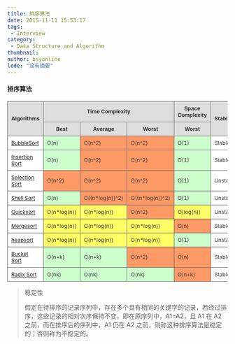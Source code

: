 ```yaml
---
title: 排序算法
date: 2015-11-11 15:53:17
tags:
 - Interview
category: 
 - Data Structure and Algorithm
thumbnail: 
author: bsyonline
lede: "没有摘要"
---
```




#### 排序算法


<table style="font-size:12px;color:#333333;border-width: 1px;border-color: #666666;border-collapse: collapse;"><tr><th style="border-width: 1px;padding: 8px;border-style: solid;border-color: #666666;background-color: #dedede;" rowspan="2">Algorithms</th><th style="border-width: 1px;padding: 8px;border-style: solid;border-color: #666666;background-color: #dedede;" colspan="3">Time Complexity</th><th style="border-width: 1px;padding: 8px;border-style: solid;border-color: #666666;background-color: #dedede;">Space Complexity</th><th style="border-width: 1px;padding: 8px;border-style: solid;border-color: #666666;background-color: #dedede;" rowspan="2">Stable/Unstable</th></tr><th style="border-width: 1px;padding: 8px;border-style: solid;border-color: #666666;background-color: #dedede;">Best</th><th style="border-width: 1px;padding: 8px;border-style: solid;border-color: #666666;background-color: #dedede;">Average</th><th style="border-width: 1px;padding: 8px;border-style: solid;border-color: #666666;background-color: #dedede;">Worst</th><th style="border-width: 1px;padding: 8px;border-style: solid;border-color: #666666;background-color: #dedede;">Worst</th></tr><tr><td style="border-width: 1px;padding: 8px;border-style: solid;border-color: #666666;background-color: #ffffff;"><a href='../../../../2014/04/26/bubble-sort/'>BubbleSort</a></td><td style="border-width: 1px;padding: 8px;border-style: solid;border-color: #666666;background-color: #ccffcc;">O(n)</td><td style="border-width: 1px;padding: 8px;border-style: solid;border-color: #666666;background-color: #ff9966;">O(n^2)</td><td style="border-width: 1px;padding: 8px;border-style: solid;border-color: #666666;background-color: #ff9966;">O(n^2)</td><td style="border-width: 1px;padding: 8px;border-style: solid;border-color: #666666;background-color: #ccffcc;">O(1)</td><td style="border-width: 1px;padding: 8px;border-style: solid;border-color: #666666;background-color: #ffffff;">Stable</td></tr><tr><td style="border-width: 1px;padding: 8px;border-style: solid;border-color: #666666;background-color: #ffffff;"><a href='../../../../2020/02/08/insertion-sort/'>Insertion Sort</a></td><td style="border-width: 1px;padding: 8px;border-style: solid;border-color: #666666;background-color: #ccffcc;">O(n)</td><td style="border-width: 1px;padding: 8px;border-style: solid;border-color: #666666;background-color: #ff9966;">O(n^2)</td><td style="border-width: 1px;padding: 8px;border-style: solid;border-color: #666666;background-color: #ff9966;">O(n^2)</td><td style="border-width: 1px;padding: 8px;border-style: solid;border-color: #666666;background-color: #ccffcc;">O(1)</td><td style="border-width: 1px;padding: 8px;border-style: solid;border-color: #666666;background-color: #ffffff;">Stable</td></tr><tr><td style="border-width: 1px;padding: 8px;border-style: solid;border-color: #666666;background-color: #ffffff;"><a href='../../../../2020/02/08/selection-sort/'>Selection Sort</a></td><td style="border-width: 1px;padding: 8px;border-style: solid;border-color: #666666;background-color: #ff9966;">O(n^2)</td><td style="border-width: 1px;padding: 8px;border-style: solid;border-color: #666666;background-color: #ff9966;">O(n^2)</td><td style="border-width: 1px;padding: 8px;border-style: solid;border-color: #666666;background-color: #ff9966;">O(n^2)</td><td style="border-width: 1px;padding: 8px;border-style: solid;border-color: #666666;background-color: #ccffcc;">O(1)</td><td style="border-width: 1px;padding: 8px;border-style: solid;border-color: #666666;background-color: #ffffff;">Unstable</td></tr><tr><td style="border-width: 1px;padding: 8px;border-style: solid;border-color: #666666;background-color: #ffffff;"><a href='../../../../2020/02/08/shell-sort/'>Shell Sort</a></td><td style="border-width: 1px;padding: 8px;border-style: solid;border-color: #666666;background-color: #ccffcc;">O(n)</td><td style="border-width: 1px;padding: 8px;border-style: solid;border-color: #666666;background-color: #ff9966;">O((n*log(n))^2)</td><td style="border-width: 1px;padding: 8px;border-style: solid;border-color: #666666;background-color: #ff9966;">O((n*log(n))^2)</td><td style="border-width: 1px;padding: 8px;border-style: solid;border-color: #666666;background-color: #ccffcc;">O(1)</td><td style="border-width: 1px;padding: 8px;border-style: solid;border-color: #666666;background-color: #ffffff;">Unstable</td></tr><tr><td style="border-width: 1px;padding: 8px;border-style: solid;border-color: #666666;background-color: #ffffff;"><a href='../../../../2014/04/22/quicksort/'>Quicksort</a></td><td style="border-width: 1px;padding: 8px;border-style: solid;border-color: #666666;background-color: #ffff66;">O(n*log(n))</td><td style="border-width: 1px;padding: 8px;border-style: solid;border-color: #666666;background-color: #ffff66;">O(n*log(n))</td><td style="border-width: 1px;padding: 8px;border-style: solid;border-color: #666666;background-color: #ff9966;">O(n^2)</td><td style="border-width: 1px;padding: 8px;border-style: solid;border-color: #666666;background-color: #ffff66;">O(log(n))</td><td style="border-width: 1px;padding: 8px;border-style: solid;border-color: #666666;background-color: #ffffff;">Unstable</td></tr><tr><td style="border-width: 1px;padding: 8px;border-style: solid;border-color: #666666;background-color: #ffffff;"><a href='../../../../2020/02/08/mergesort/'>Mergesort</a></td><td style="border-width: 1px;padding: 8px;border-style: solid;border-color: #666666;background-color: #ffff66;">O(n*log(n))</td><td style="border-width: 1px;padding: 8px;border-style: solid;border-color: #666666;background-color: #ffff66;">O(n*log(n))</td><td style="border-width: 1px;padding: 8px;border-style: solid;border-color: #666666;background-color: #ffff66;">O(n*log(n))</td><td style="border-width: 1px;padding: 8px;border-style: solid;border-color: #666666;background-color: #ff9966;">O(n)</td><td style="border-width: 1px;padding: 8px;border-style: solid;border-color: #666666;background-color: #ffffff;">Stable</td></tr><tr><td style="border-width: 1px;padding: 8px;border-style: solid;border-color: #666666;background-color: #ffffff;"><a href='../../../../2020/02/08/heapsort/'>heapsort</a></td><td style="border-width: 1px;padding: 8px;border-style: solid;border-color: #666666;background-color: #ffff66;">O(n*log(n))</td><td style="border-width: 1px;padding: 8px;border-style: solid;border-color: #666666;background-color: #ffff66;">O(n*log(n))</td><td style="border-width: 1px;padding: 8px;border-style: solid;border-color: #666666;background-color: #ffff66;">O(n*log(n))</td><td style="border-width: 1px;padding: 8px;border-style: solid;border-color: #666666;background-color: #ccffcc;">O(1)</td><td style="border-width: 1px;padding: 8px;border-style: solid;border-color: #666666;background-color: #ffffff;">Unstable</td></tr><tr><td style="border-width: 1px;padding: 8px;border-style: solid;border-color: #666666;background-color: #ffffff;"><a href='../../../../2020/02/08/bucket-sort/'>Bucket Sort</a></td><td style="border-width: 1px;padding: 8px;border-style: solid;border-color: #666666;background-color: #ccffcc;">O(n+k)</td><td style="border-width: 1px;padding: 8px;border-style: solid;border-color: #666666;background-color: #ccffcc;">O(n+k)</td><td style="border-width: 1px;padding: 8px;border-style: solid;border-color: #666666;background-color: #ff9966;">O(n^2)</td><td style="border-width: 1px;padding: 8px;border-style: solid;border-color: #666666;background-color: #ff9966;">O(n)</td><td style="border-width: 1px;padding: 8px;border-style: solid;border-color: #666666;background-color: #ffffff;">Stable</td></tr><tr><td style="border-width: 1px;padding: 8px;border-style: solid;border-color: #666666;background-color: #ffffff;"><a href='../../../../2020/02/08/radix-sort/'>Radix Sort</a></td><td style="border-width: 1px;padding: 8px;border-style: solid;border-color: #666666;background-color: #ccffcc;">O(nk)</td><td style="border-width: 1px;padding: 8px;border-style: solid;border-color: #666666;background-color: #ccffcc;">O(nk)</td><td style="border-width: 1px;padding: 8px;border-style: solid;border-color: #666666;background-color: #ccffcc;">O(nk)</td><td style="border-width: 1px;padding: 8px;border-style: solid;border-color: #666666;background-color: #ff9966;">O(n+k)</td><td style="border-width: 1px;padding: 8px;border-style: solid;border-color: #666666;background-color: #ffffff;">Stable</td></tr></table>



> 稳定性
>
> 假定在待排序的记录序列中，存在多个具有相同的关键字的记录，若经过排序，这些记录的相对次序保持不变，即在原序列中，A1=A2，且 A1 在 A2 之前，而在排序后的序列中，A1 仍在 A2 之前，则称这种排序算法是稳定的；否则称为不稳定的。